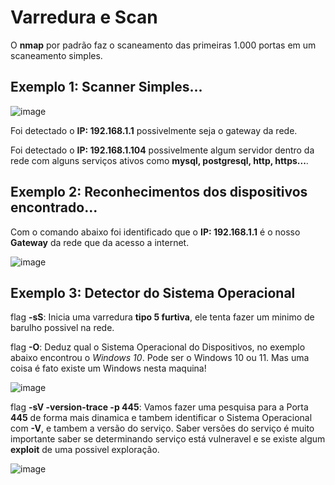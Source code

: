 # Varredura e Scan

O **nmap** por padrão faz o scaneamento das primeiras 1.000 portas em um scaneamento simples.

## Exemplo 1: Scanner Simples...

![image](https://user-images.githubusercontent.com/33209944/210169875-a9af7ef6-47bd-45c1-8771-bff63743c522.png)

Foi detectado o **IP: 192.168.1.1** possivelmente seja o gateway da rede.

Foi detectado o **IP: 192.168.1.104** possivelmente algum servidor dentro da rede com alguns serviços ativos como **mysql, postgresql, http, https...**.

## Exemplo 2: Reconhecimentos dos dispositivos encontrado...

Com o comando abaixo foi identificado que o **IP: 192.168.1.1** é o nosso **Gateway** da rede que da acesso a internet.

![image](https://user-images.githubusercontent.com/33209944/210170189-6b091890-fe52-4288-8245-9afacdb870fe.png)

## Exemplo 3: Detector do Sistema Operacional

flag **-sS**: Inicia uma varredura **tipo 5 furtiva**, ele tenta fazer um minimo de barulho possivel na rede.

flag **-O**: Deduz qual o Sistema Operacional do Dispositivos, no exemplo abaixo encontrou o *Windows 10*. Pode ser o Windows 10 ou 11. Mas uma coisa é fato existe um Windows nesta maquina!

![image](https://user-images.githubusercontent.com/33209944/210172369-38790a8d-ee91-430a-83c7-43e2bfe53e43.png)

flag **-sV -version-trace -p 445**: Vamos fazer uma pesquisa para a Porta **445** de forma mais dinamica e tambem identificar o Sistema Operacional com **-V**, e tambem a versão do serviço. Saber versões do serviço é muito importante saber se determinando serviço está vulneravel e se existe algum **exploit** de uma possivel exploração.

![image](https://user-images.githubusercontent.com/33209944/210180812-4144016c-1955-45ee-a04d-237e3533444a.png)





